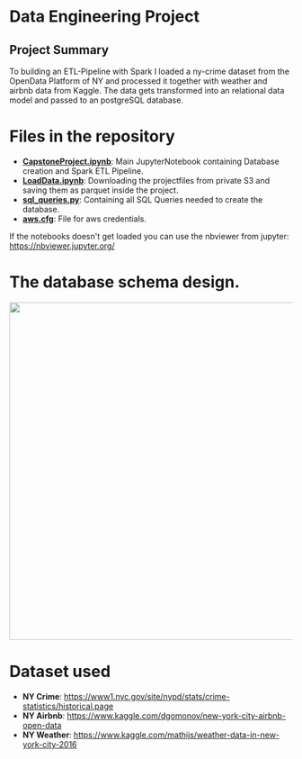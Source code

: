 # Data Engineering  Project
## Project Summary

To building an ETL-Pipeline with Spark I loaded a ny-crime dataset from the OpenData Platform of NY and processed
 it together with weather and airbnb data from Kaggle.
 The data gets transformed into an relational data model and passed to an postgreSQL database.
 
 

# Files in the repository

* **[CapstoneProject.ipynb](CapstoneProject.ipynb)**: Main JupyterNotebook containing Database creation and Spark ETL Pipeline.
* **[LoadData.ipynb](LoadData.ipynb)**: Downloading the projectfiles from private S3 and saving them as parquet inside the project.
* **[sql_queries.py](sql_queries.py)**: Containing all SQL Queries needed to create the database.
* **[aws.cfg](aws.cfg)**: File for aws credentials.


If the notebooks doesn't get loaded you can use the nbviewer from jupyter: https://nbviewer.jupyter.org/

# The database schema design.

<img src="./images/ERD.png?raw=true" width="600" />

# Dataset used

* **NY Crime**: https://www1.nyc.gov/site/nypd/stats/crime-statistics/historical.page
* **NY Airbnb**: https://www.kaggle.com/dgomonov/new-york-city-airbnb-open-data
* **NY Weather**: https://www.kaggle.com/mathijs/weather-data-in-new-york-city-2016
